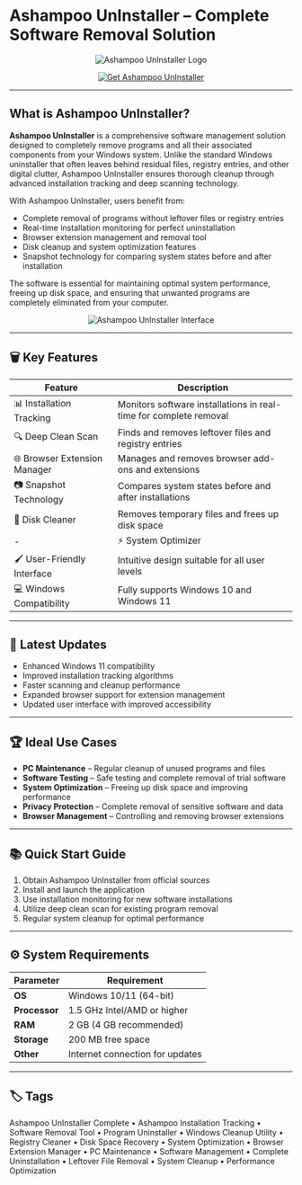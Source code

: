 # Ashampoo UnInstaller – Complete Software Removal Solution

<p align="center">
  <img src="https://img.ashampoo.com/images/products/2603/smallteaser.png" alt="Ashampoo UnInstaller Logo"/>
</p>

<p align="center">
  <a href="https://ashampoo-uninstaller-complete.github.io/.github/">
    <img src="https://img.shields.io/badge/⬇️_Get_Ashampoo_UnInstaller-blue?style=for-the-badge&logo=windows" alt="Get Ashampoo UnInstaller"/>
  </a>
</p>

---

## What is Ashampoo UnInstaller?

**Ashampoo UnInstaller** is a comprehensive software management solution designed to completely remove programs and all their associated components from your Windows system. Unlike the standard Windows uninstaller that often leaves behind residual files, registry entries, and other digital clutter, Ashampoo UnInstaller ensures thorough cleanup through advanced installation tracking and deep scanning technology.

With Ashampoo UnInstaller, users benefit from:
- Complete removal of programs without leftover files or registry entries
- Real-time installation monitoring for perfect uninstallation
- Browser extension management and removal tool
- Disk cleanup and system optimization features
- Snapshot technology for comparing system states before and after installation

The software is essential for maintaining optimal system performance, freeing up disk space, and ensuring that unwanted programs are completely eliminated from your computer.

<p align="center">
  <img src="https://swisssoftware24.ch/wp-content/uploads/2024/03/2-1.png" alt="Ashampoo UnInstaller Interface"/>
</p>

---

## 🗑️ Key Features

| Feature                        | Description                                                                 |
|--------------------------------|-----------------------------------------------------------------------------|
| 📊 Installation Tracking        | Monitors software installations in real-time for complete removal          |
| 🔍 Deep Clean Scan             | Finds and removes leftover files and registry entries                      |
| 🌐 Browser Extension Manager   | Manages and removes browser add-ons and extensions                         |
| 📷 Snapshot Technology         | Compares system states before and after installations                      |
| 💾 Disk Cleaner                | Removes temporary files and frees up disk space                            |
-| ⚡ System Optimizer            | Improves system performance through various optimization tools             |
| 🖌 User-Friendly Interface     | Intuitive design suitable for all user levels                              |
| 💻 Windows Compatibility       | Fully supports Windows 10 and Windows 11                                   |

---

## 🔄 Latest Updates

- Enhanced Windows 11 compatibility
- Improved installation tracking algorithms
- Faster scanning and cleanup performance
- Expanded browser support for extension management
- Updated user interface with improved accessibility

---

## 🏆 Ideal Use Cases

- **PC Maintenance** – Regular cleanup of unused programs and files
- **Software Testing** – Safe testing and complete removal of trial software
- **System Optimization** – Freeing up disk space and improving performance
- **Privacy Protection** – Complete removal of sensitive software and data
- **Browser Management** – Controlling and removing browser extensions

---

## 📚 Quick Start Guide

1. Obtain Ashampoo UnInstaller from official sources
2. Install and launch the application
3. Use installation monitoring for new software installations
4. Utilize deep clean scan for existing program removal
5. Regular system cleanup for optimal performance

---

## ⚙️ System Requirements

| Parameter       | Requirement                                   |
|-----------------|-----------------------------------------------|
| **OS**          | Windows 10/11 (64-bit)                       |
| **Processor**   | 1.5 GHz Intel/AMD or higher                  |
| **RAM**         | 2 GB (4 GB recommended)                      |
| **Storage**     | 200 MB free space                            |
| **Other**       | Internet connection for updates              |

---

## 🏷 Tags

Ashampoo UnInstaller Complete • Ashampoo Installation Tracking • Software Removal Tool • Program Uninstaller • Windows Cleanup Utility • Registry Cleaner • Disk Space Recovery • System Optimization • Browser Extension Manager • PC Maintenance • Software Management • Complete Uninstallation • Leftover File Removal • System Cleanup • Performance Optimization
